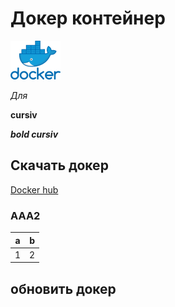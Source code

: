 # Докер контейнер
![logo](media/docker.png)

*Для* 

**cursiv**

***bold cursiv***

## Скачать докер
[Docker hub](https://hub.docker.com/r/iobroker/iobroker)

### AAA2

| a | b |
|----------|--------|
| 1 | 2 |

## обновить докер

